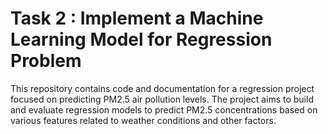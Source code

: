 # Task 2 : Implement a Machine Learning Model for Regression Problem
This repository contains code and documentation for a regression project focused on predicting PM2.5 air pollution levels. 
The project aims to build and evaluate regression models to predict PM2.5 
concentrations based on various features related to weather conditions and other factors.
